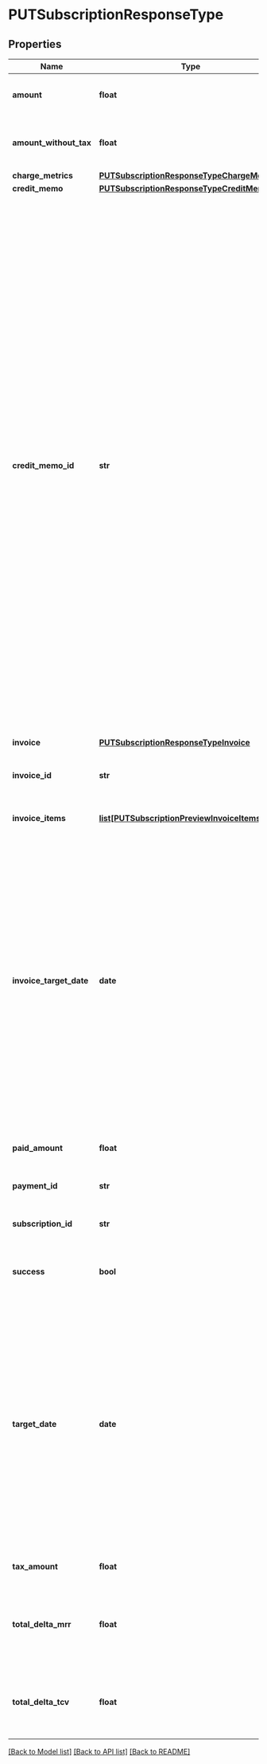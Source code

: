 # PUTSubscriptionResponseType

## Properties
Name | Type | Description | Notes
------------ | ------------- | ------------- | -------------
**amount** | **float** | Invoice amount. Preview mode only.  | [optional] 
**amount_without_tax** | **float** | Invoice amount minus tax. Preview mode only.  | [optional] 
**charge_metrics** | [**PUTSubscriptionResponseTypeChargeMetrics**](PUTSubscriptionResponseTypeChargeMetrics.md) |  | [optional] 
**credit_memo** | [**PUTSubscriptionResponseTypeCreditMemo**](PUTSubscriptionResponseTypeCreditMemo.md) |  | [optional] 
**credit_memo_id** | **str** | The credit memo ID, if a credit memo is generated during the subscription process.  **Note:** This container is only available if you set the Zuora REST API minor version to 207.0 or later in the request header, and you have  [Invoice Settlement](https://knowledgecenter.zuora.com/Billing/Billing_and_Payments/Invoice_Settlement) enabled. The Invoice Settlement feature is generally available as of Zuora Billing Release 296 (March 2021). This feature includes Unapplied Payments, Credit and Debit Memo, and Invoice Item Settlement. If you want to enable Invoice Settlement, see [Invoice Settlement Enablement and Checklist Guide](https://knowledgecenter.zuora.com/Billing/Billing_and_Payments/Invoice_Settlement/Invoice_Settlement_Migration_Checklist_and_Guide) for more information.  | [optional] 
**invoice** | [**PUTSubscriptionResponseTypeInvoice**](PUTSubscriptionResponseTypeInvoice.md) |  | [optional] 
**invoice_id** | **str** | Invoice ID, if an invoice is generated during the update.  | [optional] 
**invoice_items** | [**list[PUTSubscriptionPreviewInvoiceItemsType]**](PUTSubscriptionPreviewInvoiceItemsType.md) | Container for invoice items.  | [optional] 
**invoice_target_date** | **date** | Date through which charges are calculated on the invoice, as yyyy-mm-dd. Preview mode only.  **Note:** This field is only available if you do not specify the Zuora REST API minor version or specify the minor version to 186.0, 187.0, 188.0, 189.0, and 196.0. See [Zuora REST API Versions](https://www.zuora.com/developer/api-reference/#section/API-Versions) for more information.  | [optional] 
**paid_amount** | **float** | Payment amount, if a payment is collected  | [optional] 
**payment_id** | **str** | Payment ID, if a payment is collected.  | [optional] 
**subscription_id** | **str** | The ID of the resulting new subscription.  | [optional] 
**success** | **bool** | Returns &#x60;true&#x60; if the request was processed successfully.  | [optional] 
**target_date** | **date** | Date through which to calculate charges if an invoice is generated, as yyyy-mm-dd. Default is current date.  **Note:** This field is only available if you set the Zuora REST API minor version to 207.0 or later in the request header. See [Zuora REST API Versions](https://www.zuora.com/developer/api-reference/#section/API-Versions) for more information.  | [optional] 
**tax_amount** | **float** | Tax amount on the invoice.  | [optional] 
**total_delta_mrr** | **float** | Change in the subscription monthly recurring revenue as a result of the update.  | [optional] 
**total_delta_tcv** | **float** | Change in the total contracted value of the subscription as a result of the update.  | [optional] 

[[Back to Model list]](../README.md#documentation-for-models) [[Back to API list]](../README.md#documentation-for-api-endpoints) [[Back to README]](../README.md)


